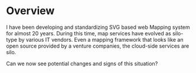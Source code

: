 # Overview
I have been developing and standardizing SVG based web Mapping system for almost 20 years.
During this time, map services have evolved as silo-type by various IT vendors. Even a mapping framework that looks like an open source provided by a venture companies, the cloud-side services are silo.

Can we now see potential changes and signs of this situation?
